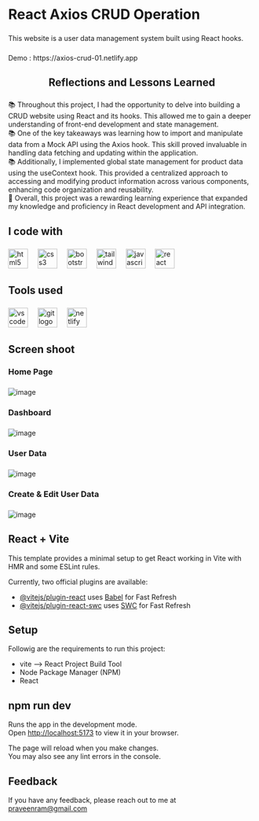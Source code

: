 # React Axios CRUD Operation 

###

<p align="left">This website is a user data management system built using React hooks. </p>

###

 <p align="1eft">Demo : https://axios-crud-01.netlify.app</p> 

###

<h2 align="center">Reflections and Lessons Learned</h2>

###

<p align="left">
      📚 Throughout this project, I had the opportunity to delve into building a CRUD website using React and its hooks. This allowed me to gain a deeper understanding of front-end development and state management.
  <br>📚 One of the key takeaways was learning how to import and manipulate data from a Mock API using the Axios hook. This skill proved invaluable in handling data fetching and updating within the application.
  <br>📚 Additionally, I implemented global state management for product data using the useContext hook. This provided a centralized approach to accessing and modifying product information across various components, enhancing code organization and reusability.
  <br>🚀 Overall, this project was a rewarding learning experience that expanded my knowledge and proficiency in React development and API integration.
</p>

###

<h2 align="left">I code with</h2>

###

<div align="left">
  <img src="https://cdn.jsdelivr.net/gh/devicons/devicon/icons/html5/html5-original.svg" height="40" alt="html5 logo"  />
  <img width="12" />
  <img src="https://cdn.jsdelivr.net/gh/devicons/devicon/icons/css3/css3-original.svg" height="40" alt="css3 logo"  />
  <img width="12" />
  <img src="https://cdn.jsdelivr.net/gh/devicons/devicon/icons/bootstrap/bootstrap-original.svg" height="40" alt="bootstrap logo"  />
  <img width="12" / >
  <img src="https://cdn.simpleicons.org/tailwindcss/06B6D4" height="40" alt="tailwindcss logo">
  <img width="12" />
  <img src="https://cdn.jsdelivr.net/gh/devicons/devicon/icons/javascript/javascript-original.svg" height="40" alt="javascript logo"  />
  <img width="12" />
  <img src="https://skillicons.dev/icons?i=react" height="40" alt="react logo"  />
</div>

###

<h2 align="left">Tools used</h2>

###

<div align="left">
  <img src="https://cdn.simpleicons.org/visualstudiocode/007ACC" height="40" alt="vscode logo"  />
  <img width="12" />
  <img src="https://cdn.simpleicons.org/git/F05032" height="40" alt="git logo"  />
  <img width="12" />
  <img src="https://cdn.simpleicons.org/netlify/00C7B7" height="40" alt="netlify logo"  />
</div>

###

<h2 align="left">Screen shoot</h2>

###

<h3 align="left">Home Page</h3>

###

![image](https://github.com/Prakash-V-S/Axios-CRUD/assets/141955456/ec673cdd-0de9-497e-9c26-68392b8d84d3)

<h3 align="left">Dashboard</h3>

###

![image](https://github.com/Prakash-V-S/Axios-CRUD/assets/141955456/628a801d-b781-4053-ac91-5cfaebc17d6b)

<h3 align="left">User Data</h3>

###

![image](https://github.com/Prakash-V-S/Axios-CRUD/assets/141955456/855c278f-8597-419f-801d-dcd72da2e3ee)
<h3 align="left">Create & Edit User Data</h3>

###

![image](https://github.com/Prakash-V-S/Axios-CRUD/assets/141955456/7a77cab2-a9cb-4d24-82e9-742656a9f48f)


## React + Vite

This template provides a minimal setup to get React working in Vite with HMR and some ESLint rules.

Currently, two official plugins are available:

- [@vitejs/plugin-react](https://github.com/vitejs/vite-plugin-react/blob/main/packages/plugin-react/README.md) uses [Babel](https://babeljs.io/) for Fast Refresh
- [@vitejs/plugin-react-swc](https://github.com/vitejs/vite-plugin-react-swc) uses [SWC](https://swc.rs/) for Fast Refresh


## Setup

Followig are the requirements to run this project:
- vite --> React Project Build Tool
- Node Package Manager (NPM)
- React

## npm run dev

Runs the app in the development mode.\
Open [http://localhost:5173](http://localhost:5173) to view it in your browser.

The page will reload when you make changes.\
You may also see any lint errors in the console.

## Feedback

If you have any feedback, please reach out to me at praveenram@gmail.com

